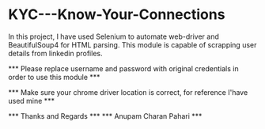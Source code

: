 # KYC---Know-Your-Connections
In this project, I have used Selenium to automate web-driver and BeautifulSoup4 for HTML parsing. This module is capable of scrapping user details from linkedin profiles.

*** Please replace username and password with original credentials in order to use this module ***

*** Make sure your chrome driver location is correct, for reference I'have used mine ***

*** Thanks and Regards ***
*** Anupam Charan Pahari ***
